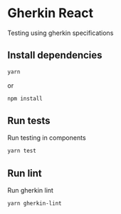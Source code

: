 # Gherkin React

Testing using gherkin specifications

## Install dependencies

```bash
yarn
```
or
```bash
npm install
```

## Run tests

Run testing in components

```bash
yarn test
```

## Run lint

Run gherkin lint

```bash
yarn gherkin-lint
```